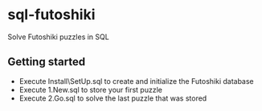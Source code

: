 # sql-futoshiki

Solve Futoshiki puzzles in SQL

## Getting started

- Execute Install\SetUp.sql to create and initialize the Futoshiki database
- Execute 1.New.sql to store your first puzzle
- Execute 2.Go.sql to solve the last puzzle that was stored
